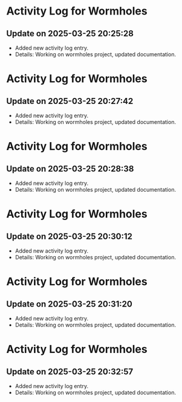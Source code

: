 # Activity Log for Wormholes

## Update on 2025-03-25 20:25:28
- Added new activity log entry.
- Details: Working on wormholes project, updated documentation.

# Activity Log for Wormholes

## Update on 2025-03-25 20:27:42
- Added new activity log entry.
- Details: Working on wormholes project, updated documentation.

# Activity Log for Wormholes

## Update on 2025-03-25 20:28:38
- Added new activity log entry.
- Details: Working on wormholes project, updated documentation.

# Activity Log for Wormholes

## Update on 2025-03-25 20:30:12
- Added new activity log entry.
- Details: Working on wormholes project, updated documentation.

# Activity Log for Wormholes

## Update on 2025-03-25 20:31:20
- Added new activity log entry.
- Details: Working on wormholes project, updated documentation.

# Activity Log for Wormholes

## Update on 2025-03-25 20:32:57
- Added new activity log entry.
- Details: Working on wormholes project, updated documentation.

